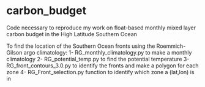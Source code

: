 # carbon_budget
Code necessary to reproduce my work on float-based monthly mixed layer carbon budget in the High Latitude Southern Ocean

To find the location of the Southern Ocean fronts using the Roemmich-Gilson argo climatology:
1- RG_monthly_climatology.py to make a monthly climatology
2- RG_potential_temp.py to find the potential temperature 
3- RG_front_contours_3.0.py to identify the fronts and make a polygon for each zone
4- RG_Front_selection.py function to identify which zone a (lat,lon) is in
